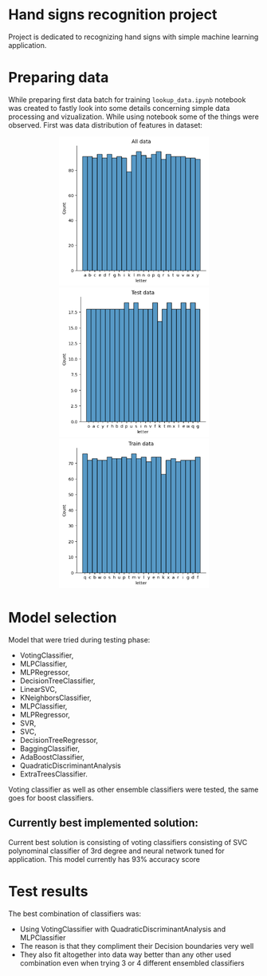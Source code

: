 # Hand signs recognition project
Project is dedicated to recognizing hand signs with simple machine learning application.

# Preparing data
While preparing first data batch for training `lookup_data.ipynb` notebook was created to fastly look into some details concerning simple data processing and vizualization. While using notebook some of the things were observed. First was data distribution of features in dataset:
<p align="center">
<img src="imgs/data_distribution.png" alt="Distribution of features" style="height: 300px; width:300px;"/>
<img src="imgs/test_data_distribution.png" alt="Distribution of features in test dataset" style="height: 300px; width:300px;"/>
<img src="imgs/train_data_distribution.png" alt="Distribution of features in test dataset" style="height: 300px; width:300px;"/>
</p>

# Model selection
Model that were tried during testing phase:
- VotingClassifier,
- MLPClassifier, 
- MLPRegressor, 
- DecisionTreeClassifier,
- LinearSVC,
- KNeighborsClassifier,
- MLPClassifier,
- MLPRegressor,
- SVR,
- SVC,
- DecisionTreeRegressor,
- BaggingClassifier,
- AdaBoostClassifier,
- QuadraticDiscriminantAnalysis
- ExtraTreesClassifier.

Voting classifier as well as other ensemble classifiers were tested, the same goes for boost classifiers.

## Currently best implemented solution:
Current best solution is consisting of voting classifiers consisting of SVC polynominal classifier of 3rd degree and neural network tuned for application. This model currently has 93% accuracy score

# Test results
The best combination of classifiers was:
- Using VotingClassifier with QuadraticDiscriminantAnalysis and MLPClassifier
- The reason is that they compliment their Decision boundaries very well
- They also fit altogether into data way better than any other used combination even when trying 3 or 4 different ensembled classifiers

